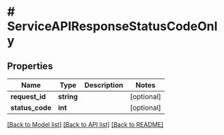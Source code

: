 # # ServiceAPIResponseStatusCodeOnly

## Properties

Name | Type | Description | Notes
------------ | ------------- | ------------- | -------------
**request_id** | **string** |  | [optional]
**status_code** | **int** |  | [optional]

[[Back to Model list]](../../README.md#models) [[Back to API list]](../../README.md#endpoints) [[Back to README]](../../README.md)
